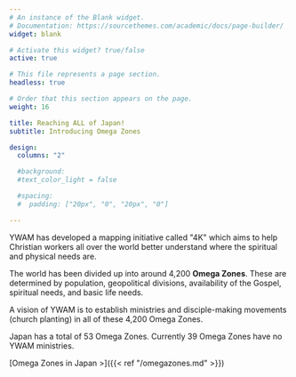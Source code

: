 ```yaml
---
# An instance of the Blank widget.
# Documentation: https://sourcethemes.com/academic/docs/page-builder/
widget: blank

# Activate this widget? true/false
active: true

# This file represents a page section.
headless: true

# Order that this section appears on the page.
weight: 16

title: Reaching ALL of Japan!
subtitle: Introducing Omega Zones

design:
  columns: "2"

  #background:
  #text_color_light = false

  #spacing:
  #  padding: ["20px", "0", "20px", "0"]

---
```


YWAM has developed a mapping initiative called "4K" which aims to help Christian workers all over the world better understand where the spiritual and physical needs are.

The world has been divided up into around 4,200 **Omega Zones**. These are determined by population, geopolitical divisions, availability of the Gospel, spiritual needs, and basic life needs.

A vision of YWAM is to establish ministries and disciple-making movements (church planting) in all of these 4,200 Omega Zones.

Japan has a total of 53 Omega Zones. Currently 39 Omega Zones have no YWAM ministries.

[Omega Zones in Japan >]({{< ref "/omegazones.md" >}})
